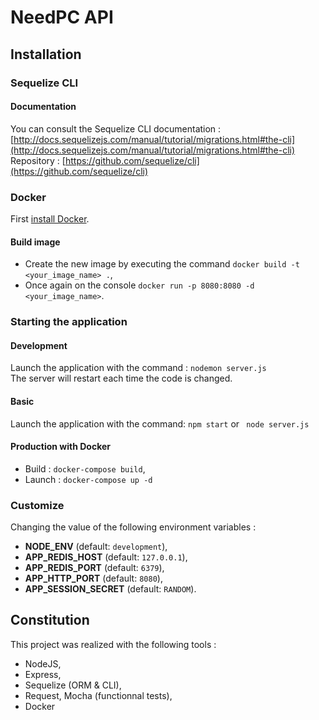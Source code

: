 # NeedPC API

## Installation

### Sequelize CLI



#### Documentation

You can consult the Sequelize CLI documentation : [http://docs.sequelizejs.com/manual/tutorial/migrations.html#the-cli](http://docs.sequelizejs.com/manual/tutorial/migrations.html#the-cli)   
Repository : [https://github.com/sequelize/cli](https://github.com/sequelize/cli)


### Docker

First [install Docker](https://docs.docker.com/engine/installation/).

#### Build image

* Create the new image by executing the command `docker build -t <your_image_name> .`,
* Once again on the console `docker run -p 8080:8080 -d <your_image_name>`.


### Starting the application

#### Development

Launch the application with the command : `nodemon server.js`   
The server will restart each time the code is changed.

#### Basic

Launch the application with the command: `npm start` or ` node server.js`

#### Production with Docker

* Build : `docker-compose build`,
* Launch : `docker-compose up -d`

### Customize

Changing the value of the following environment variables :
- **NODE_ENV** (default: `development`),
- **APP_REDIS_HOST** (default: `127.0.0.1`),
- **APP_REDIS_PORT** (default: `6379`),
- **APP_HTTP_PORT** (default: `8080`),
- **APP_SESSION_SECRET** (default: `RANDOM`).


## Constitution

This project was realized with the following tools :
* NodeJS,
* Express,
* Sequelize (ORM & CLI),
* Request, Mocha (functionnal tests),
* Docker